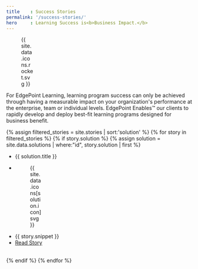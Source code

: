```yaml
---
title    : Success Stories
permalink: '/success-stories/'
hero     : Learning Success is<b>Business Impact.</b>
---
```


<figure style="width:32px">{{ site.data.icons.rocket.svg }}</figure>

For EdgePoint Learning, learning program success can only be achieved through having a measurable impact on your organization's performance at the enterprise, team or individual levels. EdgePoint Enables™ our clients to rapidly develop and deploy best-fit learning programs designed for business benefit. 

{% assign filtered_stories = site.stories | sort:'solution' %}
{% for story in filtered_stories %}
  {% if story.solution %}
  {% assign solution = site.data.solutions | where:"id", story.solution | first %}
  <ul>
    <li>{{ solution.title }}</li>
    <li><figure style="width:32px">{{ site.data.icons[solution.icon]svg }}</figure></li>
    <li>{{ story.snippet }}</li>
    <li><a href='{{ story.link }}'>Read Story</a></li>
  </ul>
  <br>
  {% endif %}
{% endfor %}
